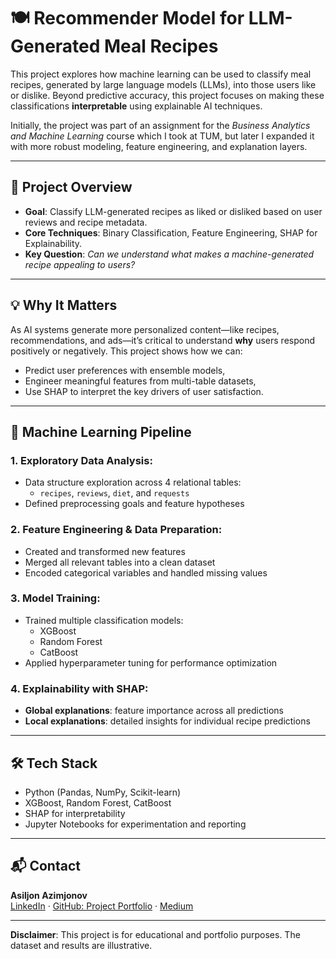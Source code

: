 # 🍽️ Recommender Model for LLM-Generated Meal Recipes

This project explores how machine learning can be used to classify meal recipes, generated by large language models (LLMs), into those users like or dislike. Beyond predictive accuracy, this project focuses on making these classifications **interpretable** using explainable AI techniques.

Initially, the project was part of an assignment for the *Business Analytics and Machine Learning* course which I took at TUM, but later I expanded it with more robust modeling, feature engineering, and explanation layers.

---

## 📌 Project Overview

- **Goal**: Classify LLM-generated recipes as liked or disliked based on user reviews and recipe metadata.
- **Core Techniques**: Binary Classification, Feature Engineering, SHAP for Explainability.
- **Key Question**: *Can we understand what makes a machine-generated recipe appealing to users?*

---

## 💡 Why It Matters

As AI systems generate more personalized content—like recipes, recommendations, and ads—it’s critical to understand **why** users respond positively or negatively. This project shows how we can:
- Predict user preferences with ensemble models,
- Engineer meaningful features from multi-table datasets,
- Use SHAP to interpret the key drivers of user satisfaction.

---

## 🧠 Machine Learning Pipeline

### 1. **Exploratory Data Analysis**:
- Data structure exploration across 4 relational tables:
  - `recipes`, `reviews`, `diet`, and `requests`
- Defined preprocessing goals and feature hypotheses

### 2. **Feature Engineering & Data Preparation**:
- Created and transformed new features
- Merged all relevant tables into a clean dataset
- Encoded categorical variables and handled missing values

### 3. **Model Training**:
- Trained multiple classification models:
  - XGBoost
  - Random Forest
  - CatBoost
- Applied hyperparameter tuning for performance optimization

### 4. **Explainability with SHAP**:
- **Global explanations**: feature importance across all predictions
- **Local explanations**: detailed insights for individual recipe predictions

---

## 🛠 Tech Stack

- Python (Pandas, NumPy, Scikit-learn)
- XGBoost, Random Forest, CatBoost
- SHAP for interpretability
- Jupyter Notebooks for experimentation and reporting

---

## 📬 Contact

**Asiljon Azimjonov**  
[LinkedIn](https://www.linkedin.com/in/asiljon-azimjonov/) · [GitHub: Project Portfolio](https://github.com/Asil-Azimjonov/Project-Portfolio) · [Medium](https://medium.com/@asiljon-azimjonov)

---

**Disclaimer**: This project is for educational and portfolio purposes. The dataset and results are illustrative.
